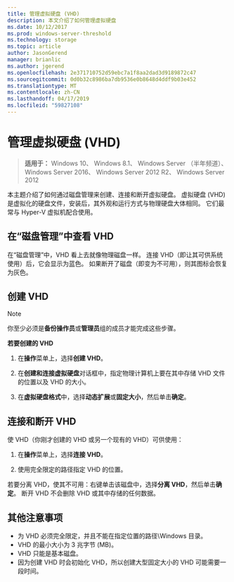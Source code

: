```yaml
---
title: 管理虚拟硬盘 (VHD)
description: 本文介绍了如何管理虚拟硬盘
ms.date: 10/12/2017
ms.prod: windows-server-threshold
ms.technology: storage
ms.topic: article
author: JasonGerend
manager: brianlic
ms.author: jgerend
ms.openlocfilehash: 2e371710752d59ebc7a1f8aa2dad3d9189872c47
ms.sourcegitcommit: 0d0b32c8986ba7db9536e0b8648d4ddf9b03e452
ms.translationtype: MT
ms.contentlocale: zh-CN
ms.lasthandoff: 04/17/2019
ms.locfileid: "59827108"
---
```

# <a name="manage-virtual-hard-disks-vhd"></a>管理虚拟硬盘 (VHD)

> **适用于：** Windows 10、 Windows 8.1、 Windows Server （半年频道）、 Windows Server 2016、 Windows Server 2012 R2、 Windows Server 2012

本主题介绍了如何通过磁盘管理来创建、连接和断开虚拟硬盘。 虚拟硬盘 (VHD) 是虚拟化的硬盘文件，安装后，其外观和运行方式与物理硬盘大体相同。 它们最常与 Hyper-V 虚拟机配合使用。 

## <a name="viewing-vhds-in-disk-management"></a>在“磁盘管理”中查看 VHD

在“磁盘管理”中，VHD 看上去就像物理磁盘一样。 连接 VHD（即让其可供系统使用）后，它会显示为蓝色。 如果断开了磁盘（即变为不可用），则其图标会恢复为灰色。

## <a name="creating-a-vhd"></a>创建 VHD

> [!NOTE]
> 你至少必须是**备份操作员**或**管理员**组的成员才能完成这些步骤。

**若要创建的 VHD**

1.  在**操作**菜单上，选择**创建 VHD**。

2.  在**创建和连接虚拟硬盘**对话框中，指定物理计算机上要在其中存储 VHD 文件的位置以及 VHD 的大小。

3.  在**虚拟硬盘格式**中，选择**动态扩展**或**固定大小**，然后单击**确定**。

## <a name="attaching-and-detaching-a-vhd"></a>连接和断开 VHD

使 VHD（你刚才创建的 VHD 或另一个现有的 VHD）可供使用： 

1. 在**操作**菜单上，选择**连接 VHD**。

2. 使用完全限定的路径指定 VHD 的位置。

若要分离 VHD，使其不可用：右键单击该磁盘中，选择**分离 VHD**，然后单击**确定**。 断开 VHD 不会删除 VHD 或其中存储的任何数据。

## <a name="additional-considerations"></a>其他注意事项

-   为 VHD 必须完全限定，并且不能在指定位置的路径\\Windows 目录。
-   VHD 的最小大小为 3 兆字节 (MB)。
-   VHD 只能是基本磁盘。
-   因为创建 VHD 时会初始化 VHD，所以创建大型固定大小的 VHD 可能需要一段时间。
